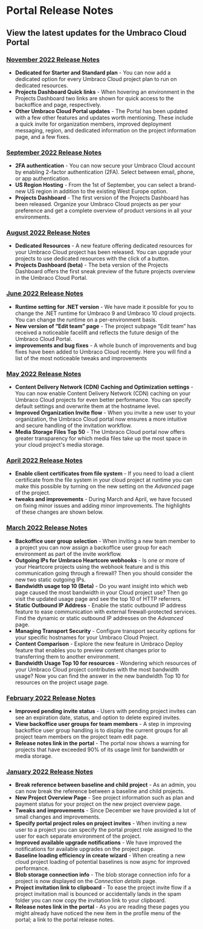 # Portal Release Notes

## View the latest updates for the Umbraco Cloud Portal

### [**November 2022 Release Notes**](2022-11-07-releasenotes.md)

* **Dedicated for Starter and Standard plan** - You can now add a dedicated option for every Umbraco Cloud project plan to run on dedicated resources.
* **Projects Dashboard Quick links** - When hovering an environment in the Projects Dashboard two links are shown for quick access to the backoffice and page, respectively.
* **Other Umbraco Cloud Portal updates** - The Portal has been updated with a few other features and updates worth mentioning. These include a quick invite for organization members, improved deployment messaging, region, and dedicated information on the project information page, and a few fixes.

### [**September 2022 Release Notes**](2022-11-07-releasenotes.md)

* **2FA authentication** - You can now secure your Umbraco Cloud account by enabling 2-factor authentication (2FA). Select between email, phone, or app authentication.
* **US Region Hosting** - From the 1st of September, you can select a brand-new US region in addition to the existing West Europe option.
* **Projects Dashboard** - The first version of the Projects Dashboard has been released. Organize your Umbraco Cloud projects as per your preference and get a complete overview of product versions in all your environments.

### [**August 2022 Release Notes**](2022-09-19-releasenotes.md)

* **Dedicated Resources** - A new feature offering dedicated resources for your Umbraco Cloud project has been released. You can upgrade your projects to use dedicated resources with the click of a button.
* **Projects Dashboard (beta)** - The beta version of the Projects Dashboard offers the first sneak preview of the future projects overview in the Umbraco Cloud Portal.

### [**June 2022 Release Notes**](2022-06-23-releasenotes.md)

* **Runtime setting for .NET version** - We have made it possible for you to change the .NET runtime for Umbraco 9 and Umbraco 10 cloud projects. You can change the runtime on a per-environment basis.
* **New version of “Edit team” page** - The project subpage “Edit team” has received a noticeable facelift and reflects the future design of the Umbraco Cloud Portal.
* **improvements and bug fixes** - A whole bunch of improvements and bug fixes have been added to Umbraco Cloud recently. Here you will find a list of the most noticeable tweaks and improvements

### [**May 2022 Release Notes**](2022-05-23-releasenotes.md)

* **Content Delivery Network (CDN) Caching and Optimization settings** - You can now enable Content Delivery Network (CDN) caching on your Umbraco Cloud projects for even better performance. You can specify default settings and overwrite them at the hostname level.
* **Improved Organization Invite flow** - When you invite a new user to your organization, the Umbraco Cloud portal now ensures a more intuitive and secure handling of the invitation workflow.
* **Media Storage Files Top 50** - The Umbraco Cloud portal now offers greater transparency for which media files take up the most space in your cloud project's media storage.

### [**April 2022 Release Notes**](2022-04-25-releasenotes.md)

* **Enable client certificates from file system** - If you need to load a client certificate from the file system in your cloud project at runtime you can make this possible by turning on the new setting on the _Advanced_ page of the project.
* **tweaks and improvements** - During March and April, we have focused on fixing minor issues and adding minor improvements. The highlights of these changes are shown below.

### [**March 2022 Release Notes**](2022-03-02-releasenotes.md)

* **Backoffice user group selection** - When inviting a new team member to a project you can now assign a backoffice user group for each environment as part of the invite workflow.
* **Outgoing IPs for Umbraco Heartcore webhooks** - Is one or more of your Heartcore projects using the webhook feature and is this communication going through a firewall? Then you should consider the new two static outgoing IPs.
* **Bandwidth usage top 10 (Beta)** - Do you want insight into which web page caused the most bandwidth in your Cloud project use? Then go visit the updated usage page and see the top 10 of HTTP referrers.
* **Static Outbound IP Address** - Enable the static outbound IP address feature to ease communication with external firewall-protected services. Find the dynamic or static outbound IP addresses on the _Advanced_ page.
* **Managing Transport Security** - Configure transport security options for your specific hostnames for your Umbraco Cloud Project.
* **Content Comparison** - Explore the new feature in Umbraco Deploy feature that enables you to preview content changes prior to transferring them to another environment.
* **Bandwidth Usage Top 10 for resources** - Wondering which resources of your Umbraco Cloud project contributes with the most bandwidth usage? Now you can find the answer in the new bandwidth Top 10 for resources on the project usage page.

### [**February 2022 Release Notes**](2022-02-15-releasenotes.md)

* **Improved pending invite status** - Users with pending project invites can see an expiration date, status, and option to delete expired invites.
* **View backoffice user groups for team members** - A step in improving backoffice user group handling is to display the current groups for all project team members on the project team edit page.
* **Release notes link in the portal** - The portal now shows a warning for projects that have exceeded 90% of its usage limit for bandwidth or media storage.

### [**January 2022 Release Notes**](2022-01-06-releasenotes.md)

* **Break reference between baseline and child project** - As an admin, you can now break the reference between a baseline and child projects.
* **New Project Overview Page** - See project information such as plan and payment status for your project on the new project overview page.
* **Tweaks and improvements** - Since December we have provided a lot of small changes and improvements.
* **Specify portal project roles on project invites** - When inviting a new user to a project you can specify the portal project role assigned to the user for each separate environment of the project.
* **Improved available upgrade notifications** - We have improved the notifications for available upgrades on the project page.
* **Baseline loading efficiency in create wizard** - When creating a new cloud project loading of potential baselines is now async for improved performance.
* **Blob storage connection info** - The blob storage connection info for a project is now displayed on the _Connection details_ page.
* **Project invitation link to clipboard** - To ease the project invite flow if a project invitation mail is bounced or accidentally lands in the spam folder you can now copy the invitation link to your clipboard.
* **Release notes link in the portal** - As you are reading these pages you might already have noticed the new item in the profile menu of the portal; a link to the portal release notes.
